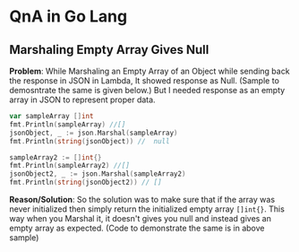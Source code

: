 # QnA in Go Lang

## Marshaling Empty Array Gives Null

**Problem**: While Marshaling an Empty Array of an Object while sending back the response in JSON in Lambda, It showed response as Null. (Sample to demosntrate the same is given below.) But I needed response as an empty array in JSON to represent proper data.

```go
var sampleArray []int
fmt.Println(sampleArray) //[]
jsonObject, _ := json.Marshal(sampleArray)
fmt.Println(string(jsonObject)) //  null

sampleArray2 := []int{}
fmt.Println(sampleArray2) //[]
jsonObject2, _ := json.Marshal(sampleArray2)
fmt.Println(string(jsonObject2)) // []
```

**Reason/Solution**: So the solution was to make sure that if the array was never initialized then simply return the initialized empty array `[]int{}`. This way when you Marshal it, it doesn't gives you null and instead gives an empty array as expected. (Code to demonstrate the same is in above sample)
